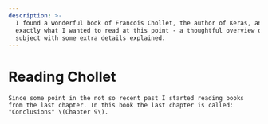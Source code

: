 ```yaml
---
description: >-
  I found a wonderful book of Francois Chollet, the author of Keras, and it's
  exactly what I wanted to read at this point - a thoughtful overview of the
  subject with some extra details explained.
---
```


# Reading Chollet

    Since some point in the not so recent past I started reading books from the last chapter. In this book the last chapter is called: "Conclusions" \(Chapter 9\).

